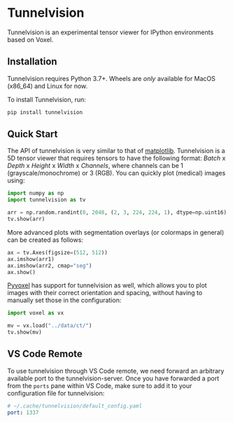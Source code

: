 # Tunnelvision

Tunnelvision is an experimental tensor viewer for IPython environments based on Voxel.

## Installation
Tunnelvision requires Python 3.7+. Wheels are _only_ available for MacOS (x86_64) and Linux for now.

To install Tunnelvision, run:

```bash
pip install tunnelvision
```

## Quick Start
The API of tunnelvision is very similar to that of [matplotlib](https://github.com/matplotlib/matplotlib). Tunnelvision is a 5D tensor viewer that requires tensors to have the following format: _Batch_ x _Depth_ x _Height_ x _Width_ x _Channels_, where channels can be 1 (grayscale/monochrome) or 3 (RGB). You can quickly plot (medical) images using:

```python
import numpy as np
import tunnelvision as tv

arr = np.random.randint(0, 2048, (2, 3, 224, 224, 1), dtype=np.uint16)
tv.show(arr)
```

More advanced plots with segmentation overlays (or colormaps in general) can be created as follows:
```python
ax = tv.Axes(figsize=(512, 512))
ax.imshow(arr1)
ax.imshow(arr2, cmap="seg")
ax.show()
```

[Pyvoxel](https://github.com/pyvoxel/pyvoxel) has support for tunnelvision as well, which allows you to plot images with their correct orientation and spacing, without having to manually set those in the configuration:

```python
import voxel as vx

mv = vx.load("../data/ct/")
tv.show(mv)
```

## VS Code Remote
To use tunnelvision through VS Code remote, we need forward an arbitrary available port to the tunnelvision-server. Once you have forwarded a port from the `ports` pane within VS Code, make sure to add it to your configuration file for tunnelvision:

```yaml
# ~/.cache/tunnelvision/default_config.yaml
port: 1337
```
